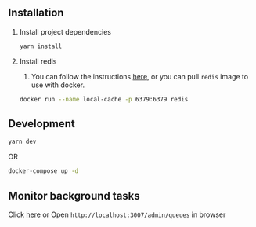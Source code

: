 ## Installation

1. Install project dependencies

    ```bash
    yarn install
    ```

2. Install redis

    1. You can follow the instructions [here](https://redis.io/docs/getting-started/installation/), or you can pull `redis` image to use with docker.

    ```bash
    docker run --name local-cache -p 6379:6379 redis
    ```

## Development

```bash
yarn dev
```

OR

```bash
docker-compose up -d
```

## Monitor background tasks

Click [here](http://localhost:3007/admin/queues) or Open `http://localhost:3007/admin/queues` in browser